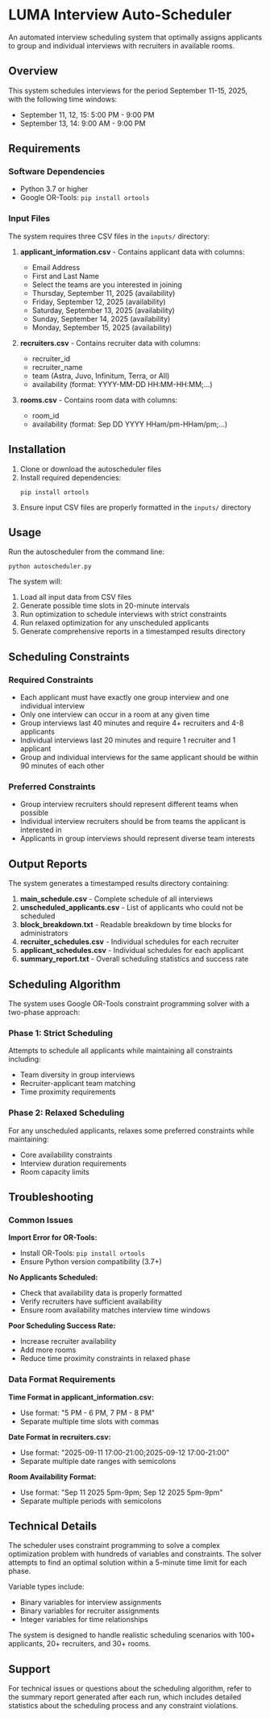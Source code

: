 # LUMA Interview Auto-Scheduler

An automated interview scheduling system that optimally assigns applicants to group and individual interviews with recruiters in available rooms.

## Overview

This system schedules interviews for the period September 11-15, 2025, with the following time windows:
- September 11, 12, 15: 5:00 PM - 9:00 PM
- September 13, 14: 9:00 AM - 9:00 PM

## Requirements

### Software Dependencies
- Python 3.7 or higher
- Google OR-Tools: `pip install ortools`

### Input Files
The system requires three CSV files in the `inputs/` directory:

1. **applicant_information.csv** - Contains applicant data with columns:
   - Email Address
   - First and Last Name
   - Select the teams are you interested in joining
   - Thursday, September 11, 2025 (availability)
   - Friday, September 12, 2025 (availability)
   - Saturday, September 13, 2025 (availability)
   - Sunday, September 14, 2025 (availability)
   - Monday, September 15, 2025 (availability)

2. **recruiters.csv** - Contains recruiter data with columns:
   - recruiter_id
   - recruiter_name
   - team (Astra, Juvo, Infinitum, Terra, or All)
   - availability (format: YYYY-MM-DD HH:MM-HH:MM;...)

3. **rooms.csv** - Contains room data with columns:
   - room_id
   - availability (format: Sep DD YYYY HHam/pm-HHam/pm;...)

## Installation

1. Clone or download the autoscheduler files
2. Install required dependencies:
   ```
   pip install ortools
   ```
3. Ensure input CSV files are properly formatted in the `inputs/` directory

## Usage

Run the autoscheduler from the command line:

```
python autoscheduler.py
```

The system will:
1. Load all input data from CSV files
2. Generate possible time slots in 20-minute intervals
3. Run optimization to schedule interviews with strict constraints
4. Run relaxed optimization for any unscheduled applicants
5. Generate comprehensive reports in a timestamped results directory

## Scheduling Constraints

### Required Constraints
- Each applicant must have exactly one group interview and one individual interview
- Only one interview can occur in a room at any given time
- Group interviews last 40 minutes and require 4+ recruiters and 4-8 applicants
- Individual interviews last 20 minutes and require 1 recruiter and 1 applicant
- Group and individual interviews for the same applicant should be within 90 minutes of each other

### Preferred Constraints
- Group interview recruiters should represent different teams when possible
- Individual interview recruiters should be from teams the applicant is interested in
- Applicants in group interviews should represent diverse team interests

## Output Reports

The system generates a timestamped results directory containing:

1. **main_schedule.csv** - Complete schedule of all interviews
2. **unscheduled_applicants.csv** - List of applicants who could not be scheduled
3. **block_breakdown.txt** - Readable breakdown by time blocks for administrators
4. **recruiter_schedules.csv** - Individual schedules for each recruiter
5. **applicant_schedules.csv** - Individual schedules for each applicant
6. **summary_report.txt** - Overall scheduling statistics and success rate

## Scheduling Algorithm

The system uses Google OR-Tools constraint programming solver with a two-phase approach:

### Phase 1: Strict Scheduling
Attempts to schedule all applicants while maintaining all constraints including:
- Team diversity in group interviews
- Recruiter-applicant team matching
- Time proximity requirements

### Phase 2: Relaxed Scheduling
For any unscheduled applicants, relaxes some preferred constraints while maintaining:
- Core availability constraints
- Interview duration requirements
- Room capacity limits

## Troubleshooting

### Common Issues

**Import Error for OR-Tools:**
- Install OR-Tools: `pip install ortools`
- Ensure Python version compatibility (3.7+)

**No Applicants Scheduled:**
- Check that availability data is properly formatted
- Verify recruiters have sufficient availability
- Ensure room availability matches interview time windows

**Poor Scheduling Success Rate:**
- Increase recruiter availability
- Add more rooms
- Reduce time proximity constraints in relaxed phase

### Data Format Requirements

**Time Format in applicant_information.csv:**
- Use format: "5 PM - 6 PM, 7 PM - 8 PM"
- Separate multiple time slots with commas

**Date Format in recruiters.csv:**
- Use format: "2025-09-11 17:00-21:00;2025-09-12 17:00-21:00"
- Separate multiple date ranges with semicolons

**Room Availability Format:**
- Use format: "Sep 11 2025 5pm-9pm; Sep 12 2025 5pm-9pm"
- Separate multiple periods with semicolons

## Technical Details

The scheduler uses constraint programming to solve a complex optimization problem with hundreds of variables and constraints. The solver attempts to find an optimal solution within a 5-minute time limit for each phase.

Variable types include:
- Binary variables for interview assignments
- Binary variables for recruiter assignments
- Integer variables for time relationships

The system is designed to handle realistic scheduling scenarios with 100+ applicants, 20+ recruiters, and 30+ rooms.

## Support

For technical issues or questions about the scheduling algorithm, refer to the summary report generated after each run, which includes detailed statistics about the scheduling process and any constraint violations.
